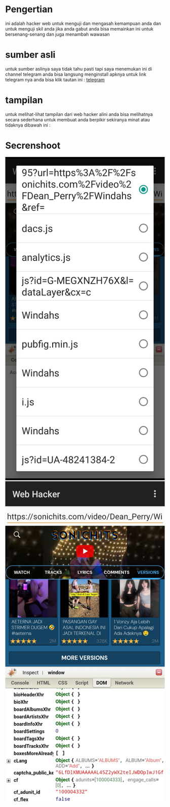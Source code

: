 # Pengertian
ini adalah hacker web untuk menguji dan mengasah kemampuan anda dan untuk menguji skil anda jika anda gabut anda bisa memainkan ini untuk bersenang-senang dan juga menambah wawasan

# sumber asli
untuk sumber aslinya saya tidak tahu pasti tapi saya menemukan ini di channel telegram anda bisa langsung menginstall apknya untuk link telegram nya anda bisa klik tautan ini :
[telegram](tme.allusableapps)

# tampilan 
untuk melihat-lihat tampilan dari web hacker alini anda bisa melihatnya secara sederhana untuk membuat anda berpikir sekiranya minat atau tidaknya dibawah ini :
# Secrenshoot
![image](https://github.com/Zeion-Gonzalez/H4cker-web/blob/master/test.jpg)
![image](https://github.com/Zeion-Gonzalez/H4cker-web/blob/master/tyst.jpg)
